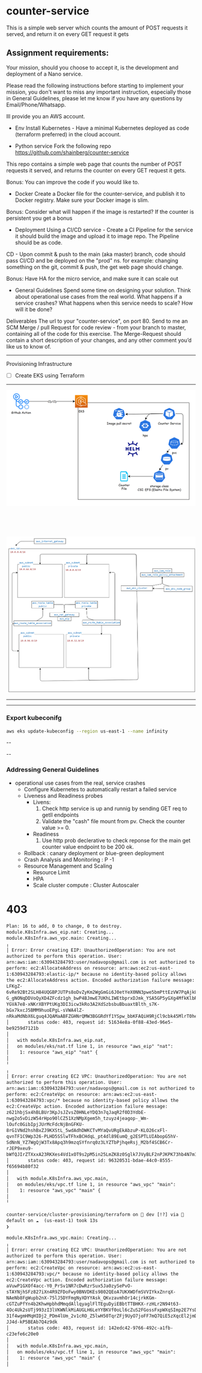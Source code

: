 # counter-service
This is a simple web server which counts the amount of POST requests it served, and return it on every GET request it gets


## Assignment requirements:
Your mission, should you choose to accept it, is the development and deployment of a Nano service.

Please read the following instructions before starting to implement your mission, you don't want to miss any important instruction, especially those in General Guidelines, please let me know if you have any questions by Email/Phone/Whatsapp.


Ill provide you an AWS account.

* Env
Install Kubernetes - Have a minimal Kubernetes deployed as code (terraform preferred) in the cloud account.

* Python service
Fork the following repo https://github.com/shainberg/counter-service

This repo contains a simple web page that counts the number of POST requests it served, and returns the counter on every GET request it gets.

Bonus: You can improve the code if you would like to.



* Docker
Create a Docker file for the counter-service, and publish it to Docker registry. Make sure your Docker image is slim.

Bonus: Consider what will happen if the image is restarted? If the counter is persistent you get a bonus


* Deployment
Using a CI/CD service - Create a CI Pipeline for the service it should build the image and upload it to image repo. The Pipeline should be as code.

CD - Upon commit & push to the main (aka master) branch, code should pass CI/CD and be deployed on the "prod" ns. for example: changing something on the git, commit & push, the get web page should change.

Bonus: Have HA for the micro service, and make sure it can scale out


* General Guidelines
Spend some time on designing your solution.
Think about operational use cases from the real world. What happens if a service crashes?
What happens when this service needs to scale? How will it be done?


Deliverables
The url to your "counter-service", on port 80.
Send to me an SCM Merge / pull Request for code review - from your branch to master, containing all of the code for this exercise. The Merge-Request should contain a short description of your changes, and any other comment you’d like us to know of.

---
Provisioning Infrastructure 
- [ ] Create EKS using Terraform

---

![alt text](images/image_01.png)


<br/>
<br/>
<br/>


![alt text](images/image_02.png)




---









---
### Export kubeconifg
```bash
aws eks update-kubeconfig --region us-east-1 --name infinity
```
--



--

### Addressing General Guidelines

* operational use cases from the real, service crashes
    - Configure Kubernetes to automatically restart a failed service
    - Liveness and Readiness probes
        - Livens:
            1. Check http service is up and runnig by sending GET req to getll endpoints
            2. Validate the "cash" file mount from pv. Check the counter value >= 0.
        - Readiness
            1. Use http prob declerative to check reponse for the main get counter value endpoint to be 200 ok.
    - Rollback : canary deployment or blue-green deployment
    - Crash Analysis and Monitoring :  P -1
    - Resource Management and Scaling
        - Resource Limit 
        - HPA
        - Scale cluster compute : Cluster Autoscaler




# 403

```
Plan: 16 to add, 0 to change, 0 to destroy.
module.K8sInfra.aws_eip.nat: Creating...
module.K8sInfra.aws_vpc.main: Creating...
╷
│ Error: Error creating EIP: UnauthorizedOperation: You are not authorized to perform this operation. User: arn:aws:iam::630943284793:user/nadavops@gmail.com is not authorized to perform: ec2:AllocateAddress on resource: arn:aws:ec2:us-east-1:630943284793:elastic-ip/* because no identity-based policy allows the ec2:AllocateAddress action. Encoded authorization failure message: LFKgZ-6vRe92Bt2SLH84UQGBPJUTPs8oDvZyKm2WgGmGi6J0etYeX0NN3pwe5bmPttEzVW7PqAjkUf4_hkL0hG_cAtGjY4iZlSgBm3xprphVUAZtazzUBqib9Dk0Dq9dSxVHDqpYqSIiYdHKPQfEJfoGBwKsLrQEBsEx8392ZbybVs84omnBhO31_EN_kHemwTftyQ_wdcOBZnpJFUm6KfL7keGrl62uuYsrDPfbTvqAWpMAHf9bzvfy9oRmSLyT0Jr8JZIZ_nCjWQFTM4oHj8wS-G_gNONqDDVoQyXD4ZFcdz1gh_bwP4BJmwE7UKhLIWEtbprxDJmk_YSA5GP5yGXg4MfkKlbRcLub0aROthYCXcd-YGVA7e8-xNKrXBYPtUKg3DI3icw3kRo3A2XdSzbsbuBbuaxtBlth_s7K-bGx7kxcJ5BMM9huoEPgL-sVWA4lZ-nRkaMdNbX6Lguq4JQAMaABFZGHNrQMW3BGGRdYf1YSpw_bbKFAQiH9RjCl9cbk45MlrT0hesEUWp6n
│       status code: 403, request id: 51634e8a-0f88-43ed-96e5-be9259d7121b
│ 
│   with module.K8sInfra.aws_eip.nat,
│   on modules/eks/nat.tf line 1, in resource "aws_eip" "nat":
│    1: resource "aws_eip" "nat" {
│ 
╵
╷
│ Error: error creating EC2 VPC: UnauthorizedOperation: You are not authorized to perform this operation. User: arn:aws:iam::630943284793:user/nadavops@gmail.com is not authorized to perform: ec2:CreateVpc on resource: arn:aws:ec2:us-east-1:630943284793:vpc/* because no identity-based policy allows the ec2:CreateVpc action. Encoded authorization failure message: z621hbjSx4hBLBUr3KpJsJZvsZ0HNLeYDQ3n7qJaqR2f0D3YdbE-nwg2o5vDizW54rHpo90lCZ51XzNMpXgem5h_tzuyz4jeagop-_Wm-lOufc0GibIpjJUrMcFdcNjBnGFKU-8rG1VNd2hshBxZJ9KXStL_5wdAdhDWKCTvMYaQvURgEkAbzuP-KLO26cxFl-qvnTF1C9Wp326-PLHD5SSlwTFhxBCHdqL_pt4dl89EumQ_g2ESPTLUIAbopG5hV-SdNnN_YZ7WgQjW3Tx8Apq3h9mzqSYfnrq0z3LYZTbPjhqeRsj_M2bf4SCB6Cr-rJEP9xeu9-bWfQJIrZTXxxA23RKXes4Vd1xOT9s2pM5in25LmZK8z0Sglk7JVyBLF2nPJKPK73hb4N7m1eJUO4wRx_I5VAbZAy13GFU3zKA_BK0fwvHswyHIf1ENSXJh9OGRatBfzJZS2A4u4DoFzLSjC1l2ZjDDcpV7j3UQnD_4aNMTGeUjSIeTQCLeoo9nZYKYzdLiE3T43Hg
│       status code: 403, request id: 96320531-bdae-44c0-8555-f65694b80f32
│ 
│   with module.K8sInfra.aws_vpc.main,
│   on modules/eks/vpc.tf line 1, in resource "aws_vpc" "main":
│    1: resource "aws_vpc" "main" {
│ 
╵

counter-service/cluster-provisioning/terraform on  dev [!?] via 💠 default on ☁️  (us-east-1) took 13s 
❯ 
```


```
module.K8sInfra.aws_vpc.main: Creating...
╷
│ Error: error creating EC2 VPC: UnauthorizedOperation: You are not authorized to perform this operation. User: arn:aws:iam::630943284793:user/nadavops@gmail.com is not authorized to perform: ec2:CreateVpc on resource: arn:aws:ec2:us-east-1:630943284793:vpc/* because no identity-based policy allows the ec2:CreateVpc action. Encoded authorization failure message: aVuwP1GXOf4acc-Y0_PrSv1NR7cDwRzrSux5Ja0zySePvO-sTAYNjhSFz827iXn4R9ZFDoFwy0BNVDKEs9802QEoA7UKXWDfmSVVIYkxZnrqX-NAeNb8FgWupb2nX-75lJ5DYFmgNyXDYYAsk_QKvzavmhOr14cjrkKGm-cGTZuPfYn4b2KhwHpbhdMmqdAllqyaglFlTEguDyiEBbtTTBHKX-rzHLr2N94t63-4Oc4Uk2sUTj993zI3lVKWNlkMiAUGLH6LeYYBKVf0oLl6cZuS2FGossFxpWXqSImp2E7YsDOfZJcJpItJbcnsTeFQXUJYv3u36PDGE6rD3VndmdxVfV1j5Nhk9gzpPw5c8AttiV97KNZ19ug7FRz1i1WhMrMBcFAcg2BvmKQXzC4MSlMh6jpBh0O0QTWxbKQuTWQsi-31f4wgmHMqHIDj2_PDm4lUm_2v1cRO_Z5lwH50TqrZFj9UyO7joFF7mQ7QiE5zXqcEl2jmDA31OVU-JJ4d-kP5BEAb7Q4z9dk
│       status code: 403, request id: 142edc42-9766-492c-a1fb-c23efe6c20e0
│ 
│   with module.K8sInfra.aws_vpc.main,
│   on modules/eks/vpc.tf line 1, in resource "aws_vpc" "main":
│    1: resource "aws_vpc" "main" {
│ 
```










